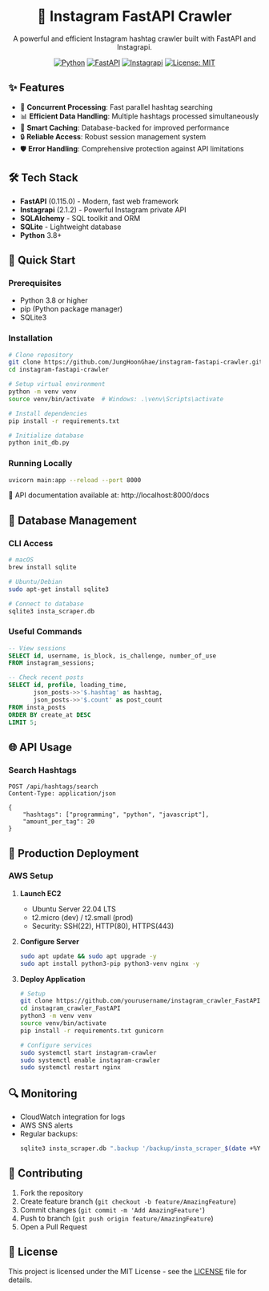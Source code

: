 <div align="center">

# 🚀 Instagram FastAPI Crawler

A powerful and efficient Instagram hashtag crawler built with FastAPI and Instagrapi.

[![Python](https://img.shields.io/badge/Python-3.8+-blue.svg)](https://www.python.org/downloads/)
[![FastAPI](https://img.shields.io/badge/FastAPI-0.115.0-green.svg)](https://fastapi.tiangolo.com)
[![Instagrapi](https://img.shields.io/badge/Instagrapi-2.1.2-orange.svg)](https://github.com/adw0rd/instagrapi)
[![License: MIT](https://img.shields.io/badge/License-MIT-yellow.svg)](LICENSE)

</div>

## ✨ Features

- 🔄 **Concurrent Processing**: Fast parallel hashtag searching
- 📊 **Efficient Data Handling**: Multiple hashtags processed simultaneously
- 💾 **Smart Caching**: Database-backed for improved performance
- 🔒 **Reliable Access**: Robust session management system
- 🛡️ **Error Handling**: Comprehensive protection against API limitations

## 🛠️ Tech Stack

- **FastAPI** (0.115.0) - Modern, fast web framework
- **Instagrapi** (2.1.2) - Powerful Instagram private API
- **SQLAlchemy** - SQL toolkit and ORM
- **SQLite** - Lightweight database
- **Python** 3.8+

## 🚀 Quick Start

### Prerequisites

- Python 3.8 or higher
- pip (Python package manager)
- SQLite3

### Installation

```bash
# Clone repository
git clone https://github.com/JungHoonGhae/instagram-fastapi-crawler.git
cd instagram-fastapi-crawler

# Setup virtual environment
python -m venv venv
source venv/bin/activate  # Windows: .\venv\Scripts\activate

# Install dependencies
pip install -r requirements.txt

# Initialize database
python init_db.py
```

### Running Locally

```bash
uvicorn main:app --reload --port 8000
```

📝 API documentation available at: http://localhost:8000/docs

## 💾 Database Management

### CLI Access

```bash
# macOS
brew install sqlite

# Ubuntu/Debian
sudo apt-get install sqlite3

# Connect to database
sqlite3 insta_scraper.db
```

### Useful Commands

```sql
-- View sessions
SELECT id, username, is_block, is_challenge, number_of_use 
FROM instagram_sessions;

-- Check recent posts
SELECT id, profile, loading_time, 
       json_posts->>'$.hashtag' as hashtag,
       json_posts->>'$.count' as post_count
FROM insta_posts
ORDER BY create_at DESC
LIMIT 5;
```

## 🌐 API Usage

### Search Hashtags
```http
POST /api/hashtags/search
Content-Type: application/json

{
    "hashtags": ["programming", "python", "javascript"],
    "amount_per_tag": 20
}
```

## 🚀 Production Deployment

### AWS Setup

1. **Launch EC2**
   - Ubuntu Server 22.04 LTS
   - t2.micro (dev) / t2.small (prod)
   - Security: SSH(22), HTTP(80), HTTPS(443)

2. **Configure Server**
   ```bash
   sudo apt update && sudo apt upgrade -y
   sudo apt install python3-pip python3-venv nginx -y
   ```

3. **Deploy Application**
   ```bash
   # Setup
   git clone https://github.com/yourusername/instagram_crawler_FastAPI.git
   cd instagram_crawler_FastAPI
   python3 -m venv venv
   source venv/bin/activate
   pip install -r requirements.txt gunicorn

   # Configure services
   sudo systemctl start instagram-crawler
   sudo systemctl enable instagram-crawler
   sudo systemctl restart nginx
   ```

## 🔍 Monitoring

- CloudWatch integration for logs
- AWS SNS alerts
- Regular backups:
  ```bash
  sqlite3 insta_scraper.db ".backup '/backup/insta_scraper_$(date +%Y%m%d).db'"
  ```

## 🤝 Contributing

1. Fork the repository
2. Create feature branch (`git checkout -b feature/AmazingFeature`)
3. Commit changes (`git commit -m 'Add AmazingFeature'`)
4. Push to branch (`git push origin feature/AmazingFeature`)
5. Open a Pull Request

## 📄 License

This project is licensed under the MIT License - see the [LICENSE](LICENSE) file for details.
